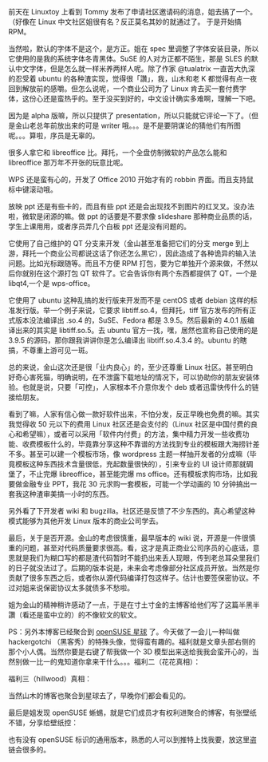 前天在 Linuxtoy 上看到 Tommy 发布了申请社区邀请码的消息，姐去搞了一个。 （好像在 Linux 中文社区姐很有名？反正莫名其妙的就通过了。 于是开始搞 RPM。

当然啦，默认的字体不是这个，是方正。姐在 spec 里调整了字体安装目录，所以它使用的是我的系统字体冬青黑体。SuSE 的人对方正都不陌生，那是 SLES 的默认中文字体，但是怎么就一样米养两样人呢。除了作家 @tualatrix 一直苦大仇深的忍受着 ubuntu 的各种渣实现，觉得很「讚」，我，山木和老 K 都觉得有点一夜回到解放前的感嚼。但怎么说呢，一个商业公司为了 Linux  肯去买一套付费字体，这份心还是蛮热乎的。至于没买到好的，中文设计确实多难啊，理解一下吧。

因为是 alpha 版嘛，所以只提供了 presentation，所以只能就它评论一下了。（但是金山老总年前放出来的可是 writer 哦。。。是不是要阴谋论的猜他们有所图呢。。。算啦，序员是无辜的。

很多人拿它和 libreoffice 比。拜托，一个全盘仿制微软的产品怎么能和 libreoffice 那万年不开张的玩意比呢。

WPS 还是蛮有心的，开发了 Office 2010 开始才有的 robbin 界面。而且支持鼠标中键滚动哦。

放映 ppt 还是有些卡的，而且有些 ppt 还是会出现找不到图片的红叉叉。没办法啦，微软是闭源的嘛。做 ppt 的话要是不要求像 slideshare 那种商业品质的话，学生上课用用，或者序员弄几个白板 ppt 还是没有问题的。

它使用了自己维护的 QT 分支来开发（金山甚至准备把它们的分支 merge 到上游，拜托一个商业公司都说这话了你还怎么黑它），因此造成了各种诡异的输入法问题。比如光标跟随等。而且不方便 RPM 打包，要为它单独开个源来做，不然以后你就别在这个源打包 QT 软件了。它会告诉你有两个东西都提供了 QT，一个是 libqt4,一个是 wps-office。

它使用了 ubuntu 这种乱搞的发行版来开发而不是 centOS 或者 debian 这样的标准发行版。举一个例子来说，它要求 libtiff.so.4，但拜托，tiff 官方发布的所有正式版本没法编译出 .so.4 的，SuSE、Fedora 都是 3.9.5。然后最新的 4.0.1 版编译出来的其实是 libtiff.so.5。去 ubuntu 官方一找，嘿，居然也宣称自己使用的是 3.9.5 的源码，那你跟我讲讲你是怎么编译出 libtiff.so.4.3.4 的。ubuntu 的瞎搞，不尊重上游可见一斑。

总的来说，金山这次还是很「业内良心」的，至少还尊重 Linux 社区。甚至明白好奇心害死猫，明确说明，在不泄露下载地址的情况下，可以协助你的朋友安装体验。也就是说，只要「可控」，人家根本不介意你发个 deb 或者迅雷快传什么的链接给朋友。

看到了嘛，人家有信心做一款好软件出来，不怕分发，反正早晚也免费的嘛。其实我觉得收 50 元以下的费用 Linux 社区还是会支付的（Linux 社区是中国付费的良心和希望嘛），或者可以采用「软件内付费」的方法，集中精力开发一些收费功能、收费模板什么的，毕竟靠分享这种不靠谱的方法找到专业的模板跟大海捞针差不多。甚至可以建一个模板市场，像 wordpress 主题一样抽开发者的分成嘛（毕竟模板这种东西技术含量很低，充起数量很快的），引来专业的 UI 设计师那就碉堡了，不止完爆 libreoffice，甚至能完爆 ms office。还有模板求购市场，比如我要做金融专业 PPT，我花 30 元求购一套模板，可能一个学动画的 10 分钟搞出一套我这种渣审美搞一小时的东西。

另外看了下开发者 wiki 和 bugzilla。社区还是反馈了不少东西的。真心希望这种模式能够为其他开发 Linux 版本的商业公司学去。

最后，关于是否开源。金山的考虑很慎重，最早版本的 wiki 说，开源是一件很慎重的问题，甚至对代码质量要求很高。看，这才是真正商业公司序员的心底话，意思就是我们为糊口写的都是渣代码暂时不能扔出来丢人现眼，传到老总耳朵里我们的日子就没法过了。后期的版本说是，未来会考虑像部分社区成员开放。当然是你贡献了很多东西之后，或者你从源代码编译打包这样子。估计也要签保密协议。不过对姐来说保密协议太多就债多不愁啦。

姐为金山的精神稍许感动了一点，于是在寸土寸金的主博客给他们写了这篇半黑半讚（看还是蛮中立的）的不像软文的软文。

PS：另外本博客已经聚合到 [openSUSE 星球](http://planet.opensuse.org/) 了。今天做了一会儿一种叫做 hackergotchi （黑客秀）的特殊头像，觉得蛮有趣的。福利就是文章头部右侧的那个小人偶。当然你要是右键了帮我做一个 3D 模型出来送给我我会蛮开心的，当然别做一比一的鬼知道你拿来干什么。。。福利二（花花真相）：

福利三（hillwood）真相：

当然山木的博客也聚合到星球去了，早晚你们都会看见的。

最后是姐发现 openSUSE 蜥蜴，就是它们成员才有权利进聚合的博客，有张壁纸不错，分享给壁纸控：

也有没有 openSUSE 标识的通用版本，熟悉的人可以到推特上找我要，放这里盗链会很多的。
